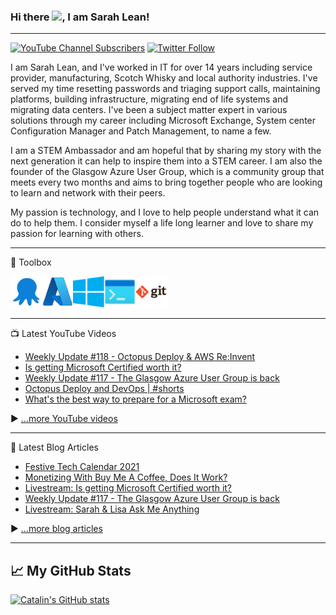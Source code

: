 ### Hi there <img src="https://raw.githubusercontent.com/MartinHeinz/MartinHeinz/master/wave.gif" width="30px">, I am Sarah Lean!

---

[![YouTube Channel Subscribers](https://img.shields.io/youtube/channel/subscribers/UCQ8U53KvEX2JuCe48MxmV3Q?label=People%20subscribed%20to%20my%20YouTube%20channel&style=social)](https://www.youtube.com/techielass?sub_confirmation=1) [![Twitter Follow](https://img.shields.io/twitter/follow/techielass?label=Twitter%20Followers&style=social)](https://twitter.com/intent/follow?screen_name=techielass)

I am Sarah Lean, and I've worked in IT for over 14 years including service provider, manufacturing, Scotch Whisky and local authority industries. I've served my time resetting passwords and triaging support calls, maintaining platforms, building infrastructure, migrating end of life systems and migrating data centers. I've been a subject matter expert in various solutions through my career including Microsoft Exchange, System center Configuration Manager and Patch Management, to name a few.

I am a STEM Ambassador and am hopeful that by sharing my story with the next generation it can help to inspire them into a STEM career. I am also the founder of the Glasgow Azure User Group, which is a community group that meets every two months and aims to bring together people who are looking to learn and network with their peers.

My passion is technology, and I love to help people understand what it can do to help them. I consider myself a life long learner and love to share my passion for learning with others.

---

🧰 Toolbox

<img src="https://github.com/weeyin83/weeyin83/blob/main/icons/Logo-Blue_140px_rgb.png" alt="Octopus Deploy" width="50" height="50"/><img src="https://github.com/weeyin83/weeyin83/blob/main/icons/azure.jpg" alt="Azure" width="50" height="50"/><img src="https://github.com/weeyin83/weeyin83/blob/main/icons/windows-logo.png" alt="Microsoft Windows" width="50" height="50"/><img src="https://github.com/weeyin83/weeyin83/blob/main/icons/powershell.svg" alt="PowerShell" width="50" height="50"/><img src="https://github.com/devicons/devicon/blob/master/icons/git/git-original-wordmark.svg" alt="Git" width="50" height="50"/>

---
📺 Latest YouTube Videos
<!-- YOUTUBE-VIDEOS-LIST:START -->
- [Weekly Update #118 - Octopus Deploy &amp; AWS Re:Invent](https://www.youtube.com/watch?v=BPrMEMnuy6E)
- [Is getting Microsoft Certified worth it?](https://www.youtube.com/watch?v=qdwXXJ4H1Rk)
- [Weekly Update #117 - The Glasgow Azure User Group is back](https://www.youtube.com/watch?v=Eg1HgtuJxuY)
- [Octopus Deploy and DevOps | #shorts](https://www.youtube.com/watch?v=D3UUM2z4kFg)
- [What&#39;s the best way to prepare for a Microsoft exam?](https://www.youtube.com/watch?v=Av-6bZIF-EA)
<!-- YOUTUBE-VIDEOS-LIST:END -->

 ▶ [...more YouTube videos](https://www.youtube.com/channel/techielass?sub_confirmation=1)

---

📘 Latest Blog Articles

<!-- BLOG-POST-LIST:START -->
- [Festive Tech Calendar 2021](https://www.techielass.com/festive-tech-calendar-2021/)
- [Monetizing With Buy Me A Coffee, Does It Work?](https://www.techielass.com/buy-me-a-coffee/)
- [Livestream: Is getting Microsoft Certified worth it?](https://www.techielass.com/is-getting-microsoft-certified-worth-it/)
- [Weekly Update #117 - The Glasgow Azure User Group is back](https://www.techielass.com/weekly-update-117/)
- [Livestream: Sarah &amp; Lisa Ask Me Anything](https://www.techielass.com/sarah-lisa-ask-me-anything/)
<!-- BLOG-POST-LIST:END -->

▶ [...more blog articles](https://www.techielass.com)

---

## &#x1f4c8; My GitHub Stats

[![Catalin's GitHub stats](https://github-readme-stats.vercel.app/api?username=weeyin83&theme=radical)](https://github.com/anuraghazra/github-readme-stats)
